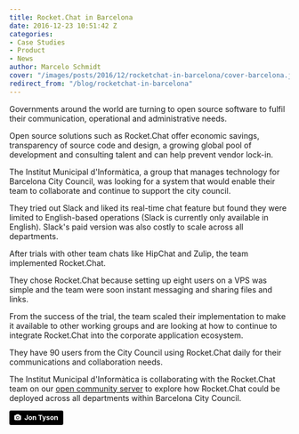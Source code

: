 ```yaml
---
title: Rocket.Chat in Barcelona
date: 2016-12-23 10:51:42 Z
categories:
- Case Studies
- Product
- News
author: Marcelo Schmidt
cover: "/images/posts/2016/12/rocketchat-in-barcelona/cover-barcelona.jpg"
redirect_from: "/blog/rocketchat-in-barcelona"
---
```


Governments around the world are turning to open source software to fulfil their communication, operational and administrative needs.

Open source solutions such as Rocket.Chat offer economic savings, transparency of source code and design, a growing global pool of development and consulting talent and can help prevent vendor lock-in.

The Institut Municipal d'Informàtica, a group that manages technology for Barcelona City Council, was looking for a system that would enable their team to collaborate and continue to support the city council.

They tried out Slack and liked its real-time chat feature but found they were limited to English-based operations (Slack is currently only available in English). Slack's paid version was also costly to scale across all departments.

After trials with other team chats like HipChat and Zulip, the team implemented Rocket.Chat.

They chose Rocket.Chat because setting up eight users on a VPS was simple and the team were soon instant messaging and sharing files and links.

From the success of the trial, the team scaled their implementation to make it available to other working groups and are looking at how to continue to integrate Rocket.Chat into the corporate application ecosystem.

They have 90 users from the City Council using Rocket.Chat daily for their communications and collaboration needs.

The Institut Municipal d'Informàtica is collaborating with the Rocket.Chat team on our <a href="https://open.rocket.chat" target="_blank">open community server</a> to explore how Rocket.Chat could be deployed across all departments within Barcelona City Council.

<a style="background-color:black;color:white;text-decoration:none;padding:4px 6px;font-family:-apple-system, BlinkMacSystemFont, &quot;San Francisco&quot;, &quot;Helvetica Neue&quot;, Helvetica, Ubuntu, Roboto, Noto, &quot;Segoe UI&quot;, Arial, sans-serif;font-size:12px;font-weight:bold;line-height:1.2;display:inline-block;border-radius:3px;" href="https://unsplash.com/@jontyson?utm_medium=referral&amp;utm_campaign=photographer-credit&amp;utm_content=creditBadge" target="_blank" rel="noopener noreferrer" title="Download free do whatever you want high-resolution photos from Jon Tyson"><span style="display:inline-block;padding:2px 3px;"><svg xmlns="http://www.w3.org/2000/svg" style="height:12px;width:auto;position:relative;vertical-align:middle;top:-1px;fill:white;" viewBox="0 0 32 32"><title>unsplash-logo</title><path d="M20.8 18.1c0 2.7-2.2 4.8-4.8 4.8s-4.8-2.1-4.8-4.8c0-2.7 2.2-4.8 4.8-4.8 2.7.1 4.8 2.2 4.8 4.8zm11.2-7.4v14.9c0 2.3-1.9 4.3-4.3 4.3h-23.4c-2.4 0-4.3-1.9-4.3-4.3v-15c0-2.3 1.9-4.3 4.3-4.3h3.7l.8-2.3c.4-1.1 1.7-2 2.9-2h8.6c1.2 0 2.5.9 2.9 2l.8 2.4h3.7c2.4 0 4.3 1.9 4.3 4.3zm-8.6 7.5c0-4.1-3.3-7.5-7.5-7.5-4.1 0-7.5 3.4-7.5 7.5s3.3 7.5 7.5 7.5c4.2-.1 7.5-3.4 7.5-7.5z"></path></svg></span><span style="display:inline-block;padding:2px 3px;">Jon Tyson</span></a>
